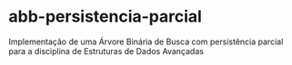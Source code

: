 # abb-persistencia-parcial
Implementação de uma Árvore Binária de Busca com persistência parcial para a disciplina de Estruturas de Dados Avançadas
